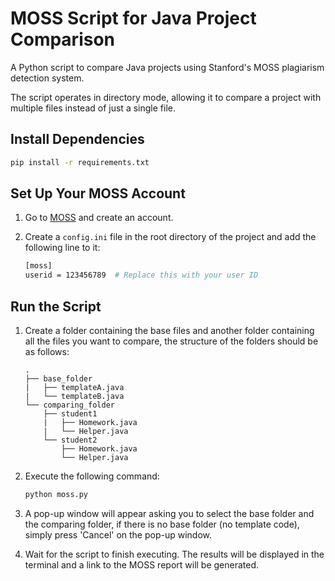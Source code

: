 # MOSS Script for Java Project Comparison

A Python script to compare Java projects using Stanford's MOSS plagiarism detection system.

The script operates in directory mode, allowing it to compare a project with multiple files instead of just a single file.

## Install Dependencies

```bash
pip install -r requirements.txt
```

## Set Up Your MOSS Account

1. Go to [MOSS](https://theory.stanford.edu/~aiken/moss/) and create an account.
1. Create a `config.ini` file in the root directory of the project and add the following line to it:

    ```bash
    [moss]
    userid = 123456789  # Replace this with your user ID
    ```

## Run the Script

1. Create a folder containing the base files and another folder containing all the files you want to compare, the structure of the folders should be as follows:

    ```plaintext
    .
    ├── base_folder
    |   ├── templateA.java
    |   └── templateB.java
    └── comparing_folder
        ├── student1
        |   ├── Homework.java
        |   └── Helper.java
        └── student2
            ├── Homework.java
            └── Helper.java
    ```

1. Execute the following command:

    ```bash
    python moss.py
    ```

1. A pop-up window will appear asking you to select the base folder and the comparing folder, if there is no base folder (no template code), simply press 'Cancel' on the pop-up window.

1. Wait for the script to finish executing. The results will be displayed in the terminal and a link to the MOSS report will be generated.
